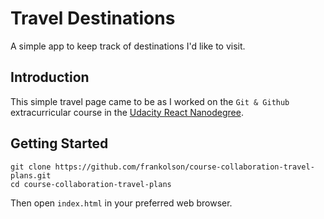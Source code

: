 # Travel Destinations

A simple app to keep track of destinations I'd like to visit.

## Introduction

This simple travel page came to be as I worked on the `Git & Github` extracurricular course in the [Udacity React Nanodegree](https://www.udacity.com/course/react-nanodegree--nd019).

## Getting Started

```shell
git clone https://github.com/frankolson/course-collaboration-travel-plans.git
cd course-collaboration-travel-plans
```

Then open `index.html` in your preferred web browser.
